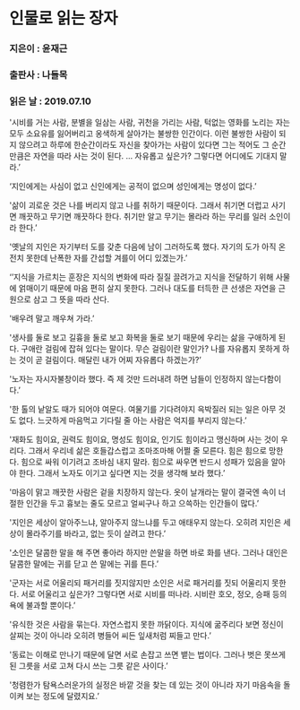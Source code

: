 # 인물로 읽는 장자
### 지은이 : 윤재근
### 출판사 : 나들목
### 읽은 날 : 2019.07.10

'시비를 거는 사람, 분별을 일삼는 사람, 귀천을 가리는 사람, 턱없는 영화를 노리는 자는 모두 소요유를 잃어버리고 옹색하게 살아가는 불쌍한 인간이다. 이런 불쌍한 사람이 되지 않으려고 하루에 한순간이라도 자신을 찾아가는 사람이 있다면 그는 적어도 그 순간만큼은 자연을 따라 사는 것이 된다. … 자유롭고 싶은가? 그렇다면 어디에도 기대지 말라.’

‘지인에게는 사심이 없고 신인에게는 공적이 없으며 성인에게는 명성이 없다.’

'삶이 괴로운 것은 나를 버리지 않고 나를 취하기 때문이다. 그래서 취기면 더럽고 사기면 깨끗하고 무기면 깨끗하다 한다. 취기만 알고 무기는 몰라라 하는 무리를 일러 소인이라 한다.’

'옛날의 지인은 자기부터 도를 갖춘 다음에 남이 그러하도록 했다. 자기의 도가 아직 온전치 못한데 난폭한 자를 간섭할 겨를이 어디 있겠는가.’

‘’지식을 가르치는 훈장은 지식의 변화에 따라 질질 끌려가고 지식을 전달하기 위해 사물에 얽매이기 때문에 마음 편히 살지 못한다. 그러나 대도를 터득한 큰 선생은 자연을 근원으로 삼고 그 뜻을 따라 산다.

'배우려 말고 깨우쳐 가라.’

'생사를 둘로 보고 길흉을 둘로 보고 화복을 둘로 보기 때문에 우리는 삶을 구애하게 된다. 구애란 걸림에 잡혀 있다는 말이다. 무슨 걸림이란 말인가? 나를 자유롭지 못하게 하는 것이 곧 걸림이다. 매달린 내가 어찌 자유롭다 하겠는가?’

'노자는 자시자불창이라 했다. 즉 제 것만 드러내려 하면 남들이 인정하지 않는다함이다.’

'한 톨의 낱알도 때가 되어야 여문다. 여물기를 기다려야지 윽박질러 되는 일은 아무 것도 없다. 느긋하게 마음먹고 기다릴 줄 아는 사람은 억지를 부리지 않는다.’

'재화도 힘이요, 권력도 힘이요, 명성도 힘이요, 인기도 힘이라고 맹신하며 사는 것이 우리다. 그래서 우리네 삶은 호들갑스럽고 조마조마해 어쩔 줄 모른다.
힘은 힘으로 망한다. 힘으로 싸워 이기려고 조바심 내지 말라. 힘으로 싸우면 반드시 성패가 있음을 알아야 한다. 그래서 노자도 이기고 싶다면 지는 것을 생각해 보라 했다.’

'마음이 맑고 깨끗한 사람은 겉을 치장하지 않는다. 옷이 날개라는 말이 결국엔 속이 너절한 인간을 두고 흉보는 줄도 모르고 얼씨구나 하고 으쓱하는 인간들이 많다.’

'지인은 세상이 알아주느냐, 알아주지 않느냐를 두고 애태우지 않는다. 오히려 지인은 세상이 몰라주기를 바라고, 없는 듯이 살려고 한다.’

'소인은 달콤한 말을 해 주면 좋아라 하지만 쓴말을 하면 바로 화를 낸다. 그러나 대인은 달콤한 말에는 귀를 닫고 쓴 말에는 귀를 튼다.’

'군자는 서로 어울리되 패거리를 짓지않지만 소인은 서로 패거리를 짓되 어울리지 못한다. 서로 어울리고 싶은가? 그렇다면 서로 시비를 떠나라. 시비란 호오, 정오, 승패 등의 욕에 불과할 뿐이다.’

'유식한 것은 사람을 묶는다. 자연스럽지 못한 까닭이다. 지식에 굶주리다 보면 정신이 살찌는 것이 아니라 오히려 병들어 씨든 잎새처럼 찌들고 만다.’

'동료는 이해로 만나기 때문에 달면 서로 손잡고 쓰면 뱉는 법이다. 그러나 벗은 못쓰게 된 그릇을 서로 고쳐 다시 쓰는 그릇 같은 사이다.’

'청렴한가 탐욕스러운가의 실정은 바깥 것을 찾는 데 있는 것이 아니라 자기 마음속을 돌이켜 보는 정도에 달렸지요.’